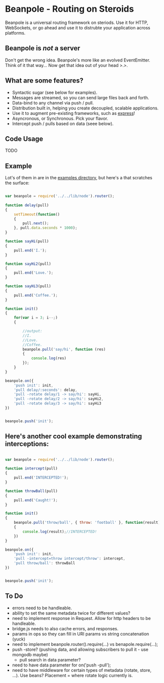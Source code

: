 Beanpole - Routing on Steroids 
==============================

Beanpole is a universal routing framework on steriods. Use it for HTTP, WebSockets, or go ahead and use it to distrubte your application across platforms.

Beanpole is *not* a server
--------------------------

Don't get the wrong idea. Beanpole's more like an evolved EventEmitter. Think of it that way... Now get that idea out of your head >.>.

What are some features?
-----------------------
	
- Syntactic sugar (see below for examples). 
- Messages are streamed, so you can send large files back and forth.
- Data-bind to any channel via push / pull.
- Distribution built in, helping you create decoupled, scalable applications.
- Use it to augment pre-existing frameworks, such as [express](https://github.com/visionmedia/express)!
- Asyncronous, or Synchronous. Pick your flavor.
- Intercept push / pulls based on data (seee below).


Code Usage
----------

TODO

Example
-------

Lot's of them in are in the [examples directory](https://github.com/spiceapps/beanpole/tree/master/examples), but here's a that scratches the surface:

```javascript

var beanpole = require('../../lib/node').router();
	
function delay(pull)
{
	setTimeout(function()
	{
		pull.next();
	}, pull.data.seconds * 1000);
}

function sayHi(pull)
{
	pull.end('I.');
}

function sayHi2(pull)
{
	pull.end('Love.');
}

function sayHi3(pull)
{
	pull.end('Coffee.');
}

function init()
{
	for(var i = 3; i--;)
	{

		//output:
		//I.
		//Love.
		//Coffee.
		beanpole.pull('say/hi', function (res)
		{
			console.log(res)
		});	
	}
}

beanpole.on({
	'push init': init,
	'pull delay/:seconds': delay,
	'pull -rotate delay/1 -> say/hi': sayHi,
	'pull -rotate delay/2 -> say/hi': sayHi2,
	'pull -rotate delay/3 -> say/hi': sayHi3
})


beanpole.push('init');

```


Here's another cool example demonstrating interceptions:
--------------------------------------------------------

```javascript

var beanpole = require('../../lib/node').router();
	
function intercept(pull)
{
	pull.end('INTERCEPTED!');
}

function throwBall(pull)
{
	pull.end('Caught!');
}

function init()
{
	beanpole.pull('throw/ball', { throw: 'football' }, function(result)
	{
		console.log(result);//INTERCEPTED!
	})
}

beanpole.on({
	'push init': init,
	'pull -intercept=throw intercept/throw': intercept,
	'pull throw/ball': throwBall
})


beanpole.push('init');

```



To Do
-----

- errors need to be handleable.
- ability to set the same metadata twice for different values?
- need to implement response in Request. Allow for http headers to be handleable. 
- bridge.js needs to also cache errors, and responses. 
- params in ops so they can fill in URI params vs string concatenation (yuck)
- need to implement beanpole.router().require(...) vs benapole.require(...);
- push -store? (pushing data, and allowing subscribers to pull it - use mongodb maybe)
	- pull search in data parameter?
- need to have data parameter for on('push -pull');
- need to have middleware for certain types of metadata (rotate, store, ...). Use beans? Placement = where rotate logic currently is.
